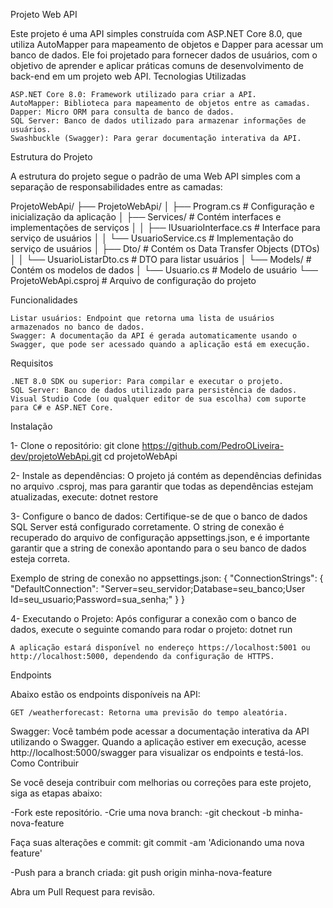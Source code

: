 Projeto Web API

Este projeto é uma API simples construída com ASP.NET Core 8.0, que utiliza AutoMapper para mapeamento de objetos e Dapper para acessar um banco de dados. Ele foi projetado para fornecer dados de usuários, com o objetivo de aprender e aplicar práticas comuns de desenvolvimento de back-end em um projeto web API.
Tecnologias Utilizadas

    ASP.NET Core 8.0: Framework utilizado para criar a API.
    AutoMapper: Biblioteca para mapeamento de objetos entre as camadas.
    Dapper: Micro ORM para consulta de banco de dados.
    SQL Server: Banco de dados utilizado para armazenar informações de usuários.
    Swashbuckle (Swagger): Para gerar documentação interativa da API.

Estrutura do Projeto

A estrutura do projeto segue o padrão de uma Web API simples com a separação de responsabilidades entre as camadas:

ProjetoWebApi/
├── ProjetoWebApi/
│   ├── Program.cs           # Configuração e inicialização da aplicação
│   ├── Services/            # Contém interfaces e implementações de serviços
│   │   ├── IUsuarioInterface.cs # Interface para serviço de usuários
│   │   └── UsuarioService.cs   # Implementação do serviço de usuários
│   ├── Dto/                 # Contém os Data Transfer Objects (DTOs)
│   │   └── UsuarioListarDto.cs # DTO para listar usuários
│   └── Models/              # Contém os modelos de dados
│       └── Usuario.cs       # Modelo de usuário
└── ProjetoWebApi.csproj     # Arquivo de configuração do projeto

Funcionalidades

    Listar usuários: Endpoint que retorna uma lista de usuários armazenados no banco de dados.
    Swagger: A documentação da API é gerada automaticamente usando o Swagger, que pode ser acessado quando a aplicação está em execução.

Requisitos

    .NET 8.0 SDK ou superior: Para compilar e executar o projeto.
    SQL Server: Banco de dados utilizado para persistência de dados.
    Visual Studio Code (ou qualquer editor de sua escolha) com suporte para C# e ASP.NET Core.

Instalação

1- Clone o repositório:
git clone https://github.com/PedroOLiveira-dev/projetoWebApi.git
cd projetoWebApi

2- Instale as dependências: O projeto já contém as dependências definidas no arquivo .csproj, mas para garantir que todas as dependências estejam atualizadas, execute:
dotnet restore

3- Configure o banco de dados: Certifique-se de que o banco de dados SQL Server está configurado corretamente. O string de conexão é recuperado do arquivo de configuração appsettings.json, e é importante garantir que a string de conexão apontando para o seu banco de dados esteja correta.

Exemplo de string de conexão no appsettings.json:
{
    "ConnectionStrings": {
        "DefaultConnection": "Server=seu_servidor;Database=seu_banco;User Id=seu_usuario;Password=sua_senha;"
    }
}

4- Executando o Projeto: Após configurar a conexão com o banco de dados, execute o seguinte comando para rodar o projeto:
dotnet run

    A aplicação estará disponível no endereço https://localhost:5001 ou http://localhost:5000, dependendo da configuração de HTTPS.

Endpoints

Abaixo estão os endpoints disponíveis na API:

    GET /weatherforecast: Retorna uma previsão do tempo aleatória.

Swagger: Você também pode acessar a documentação interativa da API utilizando o Swagger. Quando a aplicação estiver em execução, acesse http://localhost:5000/swagger para visualizar os endpoints e testá-los.
Como Contribuir

Se você deseja contribuir com melhorias ou correções para este projeto, siga as etapas abaixo:

-Fork este repositório.
-Crie uma nova branch:
-git checkout -b minha-nova-feature

Faça suas alterações e commit:
git commit -am 'Adicionando uma nova feature'

-Push para a branch criada:
git push origin minha-nova-feature

Abra um Pull Request para revisão.






